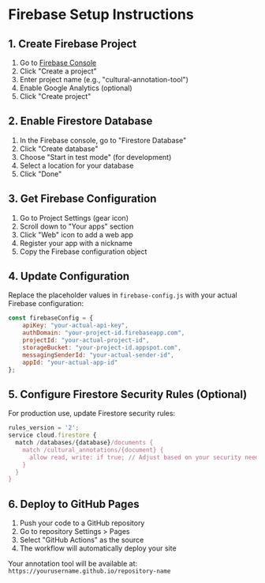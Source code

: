 # Firebase Setup Instructions

## 1. Create Firebase Project

1. Go to [Firebase Console](https://console.firebase.google.com/)
2. Click "Create a project"
3. Enter project name (e.g., "cultural-annotation-tool")
4. Enable Google Analytics (optional)
5. Click "Create project"

## 2. Enable Firestore Database

1. In the Firebase console, go to "Firestore Database"
2. Click "Create database"
3. Choose "Start in test mode" (for development)
4. Select a location for your database
5. Click "Done"

## 3. Get Firebase Configuration

1. Go to Project Settings (gear icon)
2. Scroll down to "Your apps" section
3. Click "Web" icon to add a web app
4. Register your app with a nickname
5. Copy the Firebase configuration object

## 4. Update Configuration

Replace the placeholder values in `firebase-config.js` with your actual Firebase configuration:

```javascript
const firebaseConfig = {
    apiKey: "your-actual-api-key",
    authDomain: "your-project-id.firebaseapp.com",
    projectId: "your-actual-project-id",
    storageBucket: "your-project-id.appspot.com",
    messagingSenderId: "your-actual-sender-id",
    appId: "your-actual-app-id"
};
```

## 5. Configure Firestore Security Rules (Optional)

For production use, update Firestore security rules:

```javascript
rules_version = '2';
service cloud.firestore {
  match /databases/{database}/documents {
    match /cultural_annotations/{document} {
      allow read, write: if true; // Adjust based on your security needs
    }
  }
}
```

## 6. Deploy to GitHub Pages

1. Push your code to a GitHub repository
2. Go to repository Settings > Pages
3. Select "GitHub Actions" as the source
4. The workflow will automatically deploy your site

Your annotation tool will be available at: `https://yourusername.github.io/repository-name`